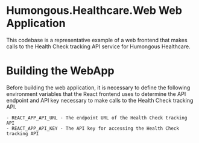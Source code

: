 # Humongous.Healthcare.Web Web Application

This codebase is a representative example of a web frontend that makes calls to the Health Check tracking API service for Humongous Healthcare.

# Building the WebApp

Before building the web application, it is necessary to define the following environment variables that the React frontend uses to determine the API endpoint and API key necessary to make calls to the Health Check tracking API.

    - REACT_APP_API_URL - The endpoint URL of the Health Check tracking API
    - REACT_APP_API_KEY - The API key for accessing the Health Check tracking API

